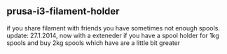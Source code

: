 prusa-i3-filament-holder
----------
if you share filament with friends you have sometimes not enough spools.
update: 27.1.2014, now with a exteneder if you have a spool holder for 1kg spools and buy 2kg spools which have are a little bit greater
